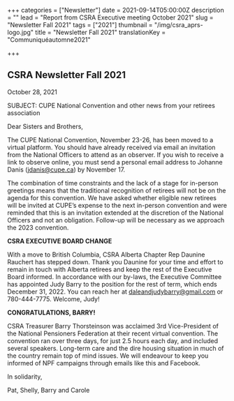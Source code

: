 +++
categories = ["Newsletter"]
date = 2021-09-14T05:00:00Z
description = ""
lead = "Report from CSRA Executive meeting October 2021"
slug = "Newsletter Fall 2021"
tags = ["2021"]
thumbnail = "/img/csra_aprs-logo.jpg"
title = "Newsletter Fall 2021"
translationKey = "Communiquéautomne2021"

+++
## CSRA Newsletter Fall 2021

October 28, 2021

SUBJECT: CUPE National Convention and other news from your retirees association

Dear Sisters and Brothers,

The CUPE National Convention, November 23-26, has been moved to a virtual platform. You should have already received via email an invitation from the National Officers to attend as an observer. If you wish to receive a link to observe online, you must send a personal email address to Johanne Danis ([jdanis@cupe.ca](mailto:jdanis@cupe.ca)) by November 17.

The combination of time constraints and the lack of a stage for in-person greetings means that the traditional recognition of retirees will not be on the agenda for this convention. We have asked whether eligible new retirees will be invited at CUPE’s expense to the next in-person convention and were reminded that this is an invitation extended at the discretion of the National Officers and not an obligation. Follow-up will be necessary as we approach the 2023 convention.

**CSRA EXECUTIVE BOARD CHANGE**

With a move to British Columbia, CSRA Alberta Chapter Rep Daunine Rauchert has stepped down. Thank you Daunine for your time and effort to remain in touch with Alberta retirees and keep the rest of the Executive Board informed. In accordance with our by-laws, the Executive Committee has appointed Judy Barry to the position for the rest of term, which ends December 31, 2022. You can reach her at [daleandjudybarry@gmail.com](mailto:daleandjudybarry@gmail.com) or 780-444-7775. Welcome, Judy!

**CONGRATULATIONS, BARRY!**

CSRA Treasurer Barry Thorsteinson was acclaimed 3rd Vice-President of the National Pensioners Federation at their recent virtual convention. The convention ran over three days, for just 2.5 hours each day, and included several speakers. Long-term care and the dire housing situation in much of the country remain top of mind issues. We will endeavour to keep you informed of NPF campaigns through emails like this and Facebook.

In solidarity,

Pat, Shelly, Barry and Carole
